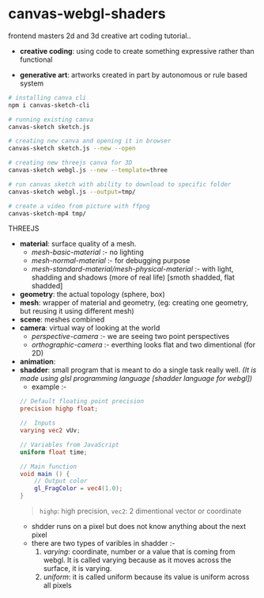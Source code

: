 # canvas-webgl-shaders
frontend masters 2d and 3d creative art coding tutorial..

- __creative coding__: using code to create something expressive rather than functional

- __generative art__: artworks created in part by autonomous or rule based system

```bash
# installing canva cli
npm i canvas-sketch-cli

# running existing canva
canvas-sketch sketch.js

# creating new canva and opening it in browser
canvas-sketch sketch.js --new --open

# creating new threejs canva for 3D
canvas-sketch webgl.js --new --template=three

# run canvas sketch with ability to download to specific folder
canvas-sketch webgl.js --output=tmp/

# create a video from picture with ffpng
canvas-sketch-mp4 tmp/
```

THREEJS
- __material__: surface quality of a mesh.
    - _mesh-basic-material_ :- no lighting
    - _mesh-normal-material_ :- for debugging purpose
    - _mesh-standard-material/mesh-physical-material_ :- with light, shadding and shadows (more of real life) [smoth shadded, flat shadded]
- __geometry__: the actual topology (sphere, box)
- __mesh__: wrapper of material and geometry, (eg: creating one geometry, but reusing it using different mesh)
- __scene__: meshes combined
- __camera__: virtual way of looking at the world
    - _perspective-camera_ :- we are seeing two point perspectives
    - _orthographic-camera_ :- everthing looks flat and two dimentional (for 2D)
- __animation__: 
- __shadder__: small program that is meant to do a single task really well. _(It is made using glsl programming language [shadder language for webgl])_
    - example :-
    ```glsl
    // Default floating point precision
    precision highp float;

    //  Inputs
    varying vec2 vUv;

    // Variables from JavaScript
    uniform float time;

    // Main function
    void main () {
        // Output color
        gl_FragColor = vec4(1.0);
    }
    ```
    > `highp`: high precision,
    > `vec2`: 2 dimentional vector or coordinate
    - shdder runs on a pixel but does not know anything about the next pixel
    - there are two types of varibles in shadder :- 
        1. _varying_: coordinate, number or a value that is coming from webgl. It is called varying because as it moves across the surface, it is varying.
        2. _uniform_: it is called uniform because its value is uniform across all pixels
